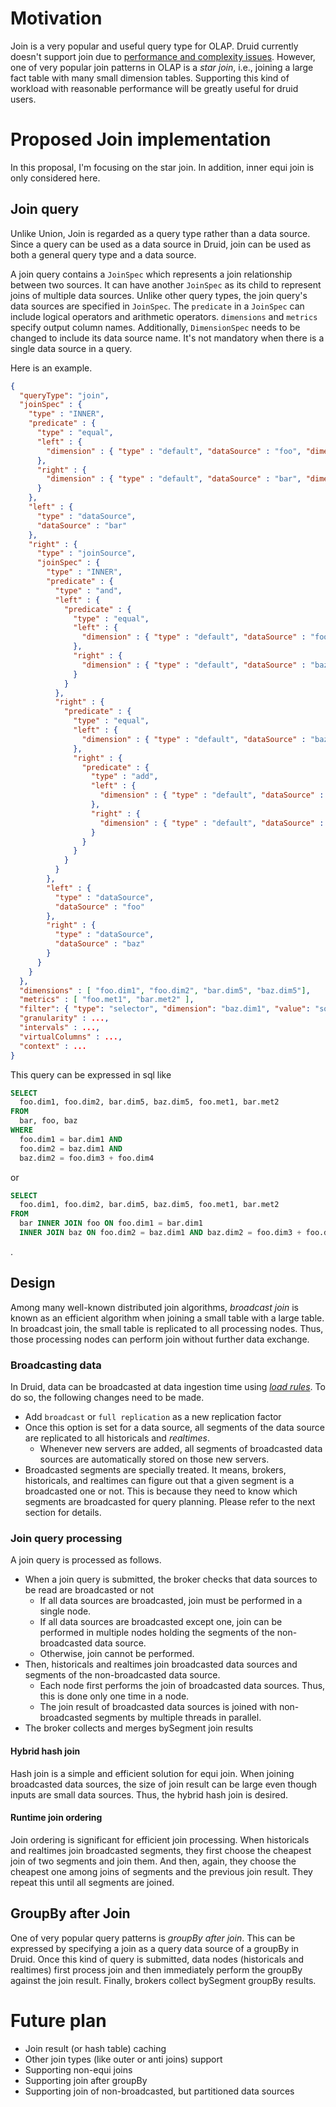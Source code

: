 # Motivation

Join is a very popular and useful query type for OLAP. Druid currently doesn't support join due to [performance and complexity issues](http://druid.io/docs/latest/querying/joins.html). However, one of very popular join patterns in OLAP is a _star join_, i.e., joining a large fact table with many small dimension tables. Supporting this kind of workload with reasonable performance will be greatly useful for druid users. 

# Proposed Join implementation

In this proposal, I'm focusing on the star join. In addition, inner equi join is only considered here.

## Join query 

Unlike Union, Join is regarded as a query type rather than a data source. Since a query can be used as a data source in Druid, join can be used as both a general query type and a data source.

A join query contains a ```JoinSpec``` which represents a join relationship between two sources. It can have another ```JoinSpec``` as its child to represent joins of multiple data sources. Unlike other query types, the join query's data sources are specified in ```JoinSpec```. The ```predicate``` in a ```JoinSpec``` can include logical operators and arithmetic operators. ```dimensions``` and ```metrics``` specify output column names. Additionally, ```DimensionSpec``` needs to be changed to include its data source name. It's not mandatory when there is a single data source in a query. 

Here is an example.

```json
{
  "queryType": "join",
  "joinSpec" : {
    "type" : "INNER",
    "predicate" : {
      "type" : "equal",
      "left" : {
        "dimension" : { "type" : "default", "dataSource" : "foo", "dimension" : "dim1" }
      },
      "right" : {
        "dimension" : { "type" : "default", "dataSource" : "bar", "dimension" : "dim1" }
      }
    },
    "left" : {
      "type" : "dataSource",
      "dataSource" : "bar"
    },
    "right" : {
      "type" : "joinSource",
      "joinSpec" : {
        "type" : "INNER",
        "predicate" : {
          "type" : "and",
          "left" : {
            "predicate" : {
              "type" : "equal",
              "left" : {
                "dimension" : { "type" : "default", "dataSource" : "foo", "dimension" : "dim2" }
              },
              "right" : {
                "dimension" : { "type" : "default", "dataSource" : "baz", "dimension" : "dim1" }
              }
            }
          },
          "right" : {
            "predicate" : {
              "type" : "equal",
              "left" : {
                "dimension" : { "type" : "default", "dataSource" : "baz", "dimension" : "dim2" }
              },
              "right" : {
                "predicate" : {
                  "type" : "add",
                  "left" : {
                    "dimension" : { "type" : "default", "dataSource" : "foo", "dimension" : "dim3" }
                  },
                  "right" : {
                    "dimension" : { "type" : "default", "dataSource" : "foo", "dimension" : "dim4" }
                  }
                }
              }
            }
          }
        },
        "left" : {
          "type" : "dataSource",
          "dataSource" : "foo"
        },
        "right" : {
          "type" : "dataSource",
          "dataSource" : "baz"
        }
      }
    }
  },
  "dimensions" : [ "foo.dim1", "foo.dim2", "bar.dim5", "baz.dim5"],
  "metrics" : [ "foo.met1", "bar.met2" ],
  "filter": { "type": "selector", "dimension": "baz.dim1", "value": "some" },
  "granularity" : ...,
  "intervals" : ...,
  "virtualColumns" : ...,
  "context" : ...
}
```

This query can be expressed in sql like
```sql
SELECT
  foo.dim1, foo.dim2, bar.dim5, baz.dim5, foo.met1, bar.met2
FROM
  bar, foo, baz
WHERE
  foo.dim1 = bar.dim1 AND 
  foo.dim2 = baz.dim1 AND
  baz.dim2 = foo.dim3 + foo.dim4
```

or 
```sql
SELECT 
  foo.dim1, foo.dim2, bar.dim5, baz.dim5, foo.met1, bar.met2
FROM
  bar INNER JOIN foo ON foo.dim1 = bar.dim1
  INNER JOIN baz ON foo.dim2 = baz.dim1 AND baz.dim2 = foo.dim3 + foo.dim4
```
.

## Design

Among many well-known distributed join algorithms, _broadcast join_ is known as an efficient algorithm when joining a small table with a large table. 
In broadcast join, the small table is replicated to all processing nodes. Thus, those processing nodes can perform join without further data exchange.

### Broadcasting data

In Druid, data can be broadcasted at data ingestion time using [_load rules_](http://druid.io/docs/latest/operations/rule-configuration.html). To do so, the following changes need to be made.

- Add ```broadcast``` or ```full replication``` as a new replication factor
- Once this option is set for a data source, all segments of the data source are replicated to all historicals and _realtimes_.
  - Whenever new servers are added, all segments of broadcasted data sources are automatically stored on those new servers.
- Broadcasted segments are specially treated. It means, brokers, historicals, and realtimes can figure out that a given segment is a broadcasted one or not. This is because they need to know which segments are broadcasted for query planning. Please refer to the next section for details. 

### Join query processing

A join query is processed as follows.

- When a join query is submitted, the broker checks that data sources to be read are broadcasted or not
  - If all data sources are broadcasted, join must be performed in a single node.
  - If all data sources are broadcasted except one, join can be performed in multiple nodes holding the segments of the non-broadcasted data source.
  - Otherwise, join cannot be performed.
- Then, historicals and realtimes join broadcasted data sources and segments of the non-broadcasted data source.
  - Each node first performs the join of broadcasted data sources. Thus, this is done only one time in a node.
  - The join result of broadcasted data sources is joined with non-broadcasted segments by multiple threads in parallel. 
- The broker collects and merges bySegment join results

#### Hybrid hash join
Hash join is a simple and efficient solution for equi join. When joining broadcasted data sources, the size of join result can be large even though inputs are small data sources. Thus, the hybrid hash join is desired.

#### Runtime join ordering
Join ordering is significant for efficient join processing. When historicals and realtimes join broadcasted segments, they first choose the cheapest join of two segments and join them. And then, again, they choose the cheapest one among joins of segments and the previous join result. They repeat this until all segments are joined.

## GroupBy after Join

One of very popular query patterns is _groupBy after join_. This can be expressed by specifying a join as a query data source of a groupBy in Druid.
Once this kind of query is submitted, data nodes (historicals and realtimes) first process join and then immediately perform the groupBy against the join result. Finally, brokers collect bySegment groupBy results. 

# Future plan

- Join result (or hash table) caching
- Other join types (like outer or anti joins) support
- Supporting non-equi joins
- Supporting join after groupBy
- Supporting join of non-broadcasted, but partitioned data sources